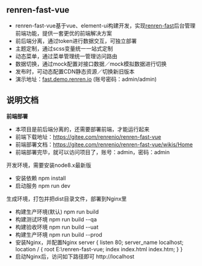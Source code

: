 ## renren-fast-vue
- renren-fast-vue基于vue、element-ui构建开发，实现[renren-fast](https://gitee.com/renrenio/renren-fast)后台管理前端功能，提供一套更优的前端解决方案
- 前后端分离，通过token进行数据交互，可独立部署
- 主题定制，通过scss变量统一一站式定制
- 动态菜单，通过菜单管理统一管理访问路由
- 数据切换，通过mock配置对接口数据／mock模拟数据进行切换
- 发布时，可动态配置CDN静态资源／切换新旧版本
- 演示地址：[fast.demo.renren.io](http://fast.demo.renren.io) (账号密码：admin/admin)

## 说明文档

 **前端部署**
 - 本项目是前后端分离的，还需要部署前端，才能运行起来
 - 前端下载地址：https://gitee.com/renrenio/renren-fast-vue
 - 前端部署文档：https://gitee.com/renrenio/renren-fast-vue/wikis/Home
 - 前端部署完毕，就可以访问项目了，账号：admin，密码：admin


开发环境，需要安装node8.x最新版
 - 安装依赖
    npm install
 - 启动服务
    npm run dev
    
生成环境，打包并把dist目录文件，部署到Nginx里

 - 构建生产环境(默认) 
 npm run build
    <br/>
 - 构建测试环境
    npm run build --qa
     <br/>
 - 构建验收环境
    npm run build --uat
     <br/>
 - 构建生产环境
    npm run build --prod
     <br/>
 - 安装Nginx，并配置Nginx server {
        listen       80;
        server_name  localhost;
    location / {
    root E:\\renren-fast-vue; index index.html index.htm;
    } }
     <br/>
 - 启动Nginx后，访问如下路径即可 http://localhost
